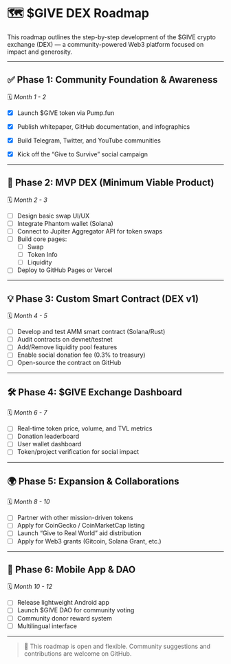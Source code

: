 # 🗺️ $GIVE DEX Roadmap

This roadmap outlines the step-by-step development of the $GIVE crypto exchange (DEX) — a community-powered Web3 platform focused on impact and generosity.

---

## ✅ Phase 1: Community Foundation & Awareness  
🗓️ *Month 1 - 2*  
- [x] Launch $GIVE token via Pump.fun  
- [x] Publish whitepaper, GitHub documentation, and infographics  
- [x] Build Telegram, Twitter, and YouTube communities  
- [x] Kick off the “Give to Survive” social campaign  


---

## 🧪 Phase 2: MVP DEX (Minimum Viable Product)  
🗓️ *Month 2 - 3*  
- [ ] Design basic swap UI/UX  
- [ ] Integrate Phantom wallet (Solana)  
- [ ] Connect to Jupiter Aggregator API for token swaps  
- [ ] Build core pages:  
  - [ ] Swap  
  - [ ] Token Info  
  - [ ] Liquidity  
- [ ] Deploy to GitHub Pages or Vercel  

---

## 💡 Phase 3: Custom Smart Contract (DEX v1)  
🗓️ *Month 4 - 5*  
- [ ] Develop and test AMM smart contract (Solana/Rust)  
- [ ] Audit contracts on devnet/testnet  
- [ ] Add/Remove liquidity pool features  
- [ ] Enable social donation fee (0.3% to treasury)  
- [ ] Open-source the contract on GitHub  

---

## 🛠 Phase 4: $GIVE Exchange Dashboard  
🗓️ *Month 6 - 7*  
- [ ] Real-time token price, volume, and TVL metrics  
- [ ] Donation leaderboard  
- [ ] User wallet dashboard  
- [ ] Token/project verification for social impact  

---

## 🌍 Phase 5: Expansion & Collaborations  
🗓️ *Month 8 - 10*  
- [ ] Partner with other mission-driven tokens  
- [ ] Apply for CoinGecko / CoinMarketCap listing  
- [ ] Launch “Give to Real World” aid distribution  
- [ ] Apply for Web3 grants (Gitcoin, Solana Grant, etc.)  

---

## 📱 Phase 6: Mobile App & DAO  
🗓️ *Month 10 - 12*  
- [ ] Release lightweight Android app  
- [ ] Launch $GIVE DAO for community voting  
- [ ] Community donor reward system  
- [ ] Multilingual interface  

---

> 💚 This roadmap is open and flexible. Community suggestions and contributions are welcome on GitHub.
